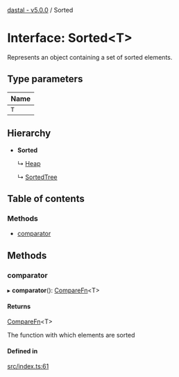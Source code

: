 [dastal - v5.0.0](../README.md) / Sorted

# Interface: Sorted<T\>

Represents an object containing a set of sorted elements.

## Type parameters

| Name |
| :------ |
| `T` |

## Hierarchy

- **Sorted**

  ↳ [Heap](heap.md)

  ↳ [SortedTree](sortedtree.md)

## Table of contents

### Methods

- [comparator](sorted.md#comparator)

## Methods

### comparator

▸ **comparator**(): [CompareFn](../README.md#comparefn)<T\>

#### Returns

[CompareFn](../README.md#comparefn)<T\>

The function with which elements are sorted

#### Defined in

[src/index.ts:61](https://github.com/havelessbemore/dastal/blob/eccb3d4/src/index.ts#L61)
